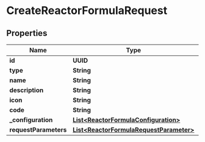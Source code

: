 

# CreateReactorFormulaRequest


## Properties

| Name | Type | Description | Notes |
|------------ | ------------- | ------------- | -------------|
|**id** | **UUID** |  |  [optional] |
|**type** | **String** |  |  |
|**name** | **String** |  |  |
|**description** | **String** |  |  [optional] |
|**icon** | **String** |  |  [optional] |
|**code** | **String** |  |  [optional] |
|**_configuration** | [**List&lt;ReactorFormulaConfiguration&gt;**](ReactorFormulaConfiguration.md) |  |  [optional] |
|**requestParameters** | [**List&lt;ReactorFormulaRequestParameter&gt;**](ReactorFormulaRequestParameter.md) |  |  [optional] |



